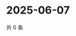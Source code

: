 # 2025-06-07

共 0 条

<!-- BEGIN ZHIHUVIDEO -->
<!-- 最后更新时间 Sat Jun 07 2025 07:11:02 GMT+0800 (China Standard Time) -->

<!-- END ZHIHUVIDEO -->
